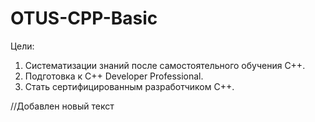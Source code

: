 # OTUS-CPP-Basic
Цели:

1. Систематизации знаний после самостоятельного обучения С++.
2. Подготовка к  C++ Developer Professional.
3. Стать сертифицированным разработчиком С++.

//Добавлен новый текст